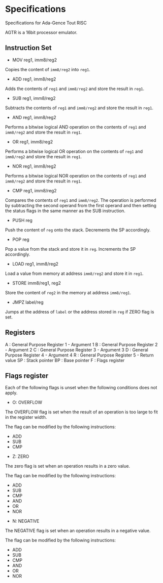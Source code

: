# Specifications

Specifications for Ada-Gence Tout RISC

AGTR is a 16bit processor emulator.

## Instruction Set

* MOV reg1, imm8/reg2

Copies the content of `imm8/reg2` into `reg1`.

* ADD reg1, imm8/reg2

Adds the contents of `reg1` and `imm8/reg2` and store the result in `reg1`.

* SUB reg1, imm8/reg2

Subtracts the contents of `reg1` and `imm8/reg2` and store the result in `reg1`.

* AND reg1, imm8/reg2

Performs a bitwise logical AND operation on the contents of `reg1` and
`imm8/reg2` and store the result in `reg1`.

* OR reg1, imm8/reg2

Performs a bitwise logical OR operation on the contents of `reg1` and
`imm8/reg2` and store the result in `reg1`.

* NOR reg1, imm8/reg2

Performs a bitwise logical NOR operation on the contents of `reg1` and
`imm8/reg2` and store the result in `reg1`.

* CMP reg1, imm8/reg2

Compares the contents of `reg1` and `imm8/reg2`. The operation is performed by
subtracting the second operand from the first operand and then setting the
status flags in the same manner as the SUB instruction.

* PUSH reg

Push the content of `reg` onto the stack. Decrements the SP accordingly.

* POP reg

Pop a value from the stack and store it in `reg`. Increments the SP accordingly.

* LOAD reg1, imm8/reg2

Load a value from memory at address `imm8/reg2` and store it in `reg1`.

* STORE imm8/reg1, reg2

Store the content of `reg2` in the memory at address `imm8/reg1`.

* JMPZ label/reg

Jumps at the address of `label` or the address stored in `reg` if ZERO flag is
set.

## Registers

A  : General Purpose Register 1 - Argument 1
B  : General Purpose Register 2 - Argument 2
C  : General Purpose Register 3 - Argument 3
D  : General Purpose Register 4 - Argument 4
R  : General Purpose Register 5 - Return value
SP : Stack pointer
BP : Base pointer
F  : Flags register

## Flags register

Each of the following flags is unset when the following conditions does not
apply.

* O: OVERFLOW

The OVERFLOW flag is set when the result of an operation is too large to fit in
the register width.

The flag can be modified by the following instructions:

- ADD
- SUB
- CMP

* Z: ZERO

The zero flag is set when an operation results in a zero value.

The flag can be modified by the following instructions:

- ADD
- SUB
- CMP
- AND
- OR
- NOR

* N: NEGATIVE

The NEGATIVE flag is set when an operation results in a negative value.

The flag can be modified by the following instructions:

- ADD
- SUB
- CMP
- AND
- OR
- NOR
